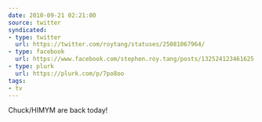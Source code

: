 ```yaml
---
date: 2010-09-21 02:21:00
source: twitter
syndicated:
- type: twitter
  url: https://twitter.com/roytang/statuses/25081067964/
- type: facebook
  url: https://www.facebook.com/stephen.roy.tang/posts/132524123461625
- type: plurk
  url: https://plurk.com/p/7po8oo
tags:
- tv
---
```


Chuck/HIMYM are back today!